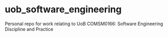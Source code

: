 # uob_software_engineering
Personal repo for work relating to UoB COMSM0166: Software Engineering Discipline and Practice
